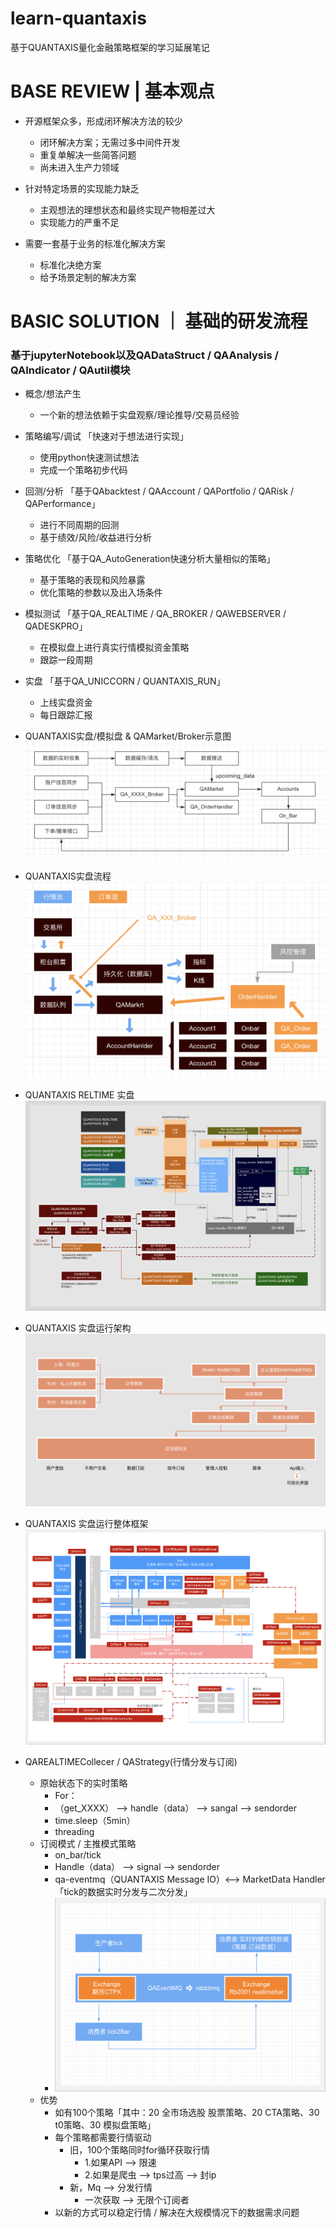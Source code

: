 # learn-quantaxis

基于QUANTAXIS量化金融策略框架的学习延展笔记


# BASE REVIEW | 基本观点

- 开源框架众多，形成闭环解决方法的较少
    - 闭环解决方案；无需过多中间件开发
    - 重复单解决一些简答问题
    - 尚未进入生产力领域
    
- 针对特定场景的实现能力缺乏
    - 主观想法的理想状态和最终实现产物相差过大
    - 实现能力的严重不足
    
- 需要一套基于业务的标准化解决方案
    - 标准化决绝方案
    - 给予场景定制的解决方案


# BASIC SOLUTION ｜ 基础的研发流程
### 基于jupyterNotebook以及QADataStruct / QAAnalysis / QAIndicator / QAutil模块

- 概念/想法产生
    - 一个新的想法依赖于实盘观察/理论推导/交易员经验
    
- 策略编写/调试 「快速对于想法进行实现」
    - 使用python快速测试想法
    - 完成一个策略初步代码
 
- 回测/分析 「基于QAbacktest / QAAccount / QAPortfolio / QARisk / QAPerformance」
    - 进行不同周期的回测 
    - 基于绩效/风险/收益进行分析
    
- 策略优化 「基于QA_AutoGeneration快速分析大量相似的策略」
    - 基于策略的表现和风险暴露
    - 优化策略的参数以及出入场条件
    
- 模拟测试 「基于QA_REALTIME / QA_BROKER / QAWEBSERVER / QADESKPRO」
    - 在模拟盘上进行真实行情模拟资金策略
    - 跟踪一段周期
    
- 实盘 「基于QA_UNICCORN / QUANTAXIS_RUN」
    - 上线实盘资金
    - 每日跟踪汇报
    
    
- QUANTAXIS实盘/模拟盘 & QAMarket/Broker示意图
![image](https://github.com/rayhlw/learn-quantaxis/blob/master/image/QAMarket:Broker示意图.png)

- QUANTAXIS实盘流程
![image](https://github.com/rayhlw/learn-quantaxis/blob/master/image/QUANTAXIS实盘流程.png)

- QUANTAXIS RELTIME 实盘
![image](https://github.com/rayhlw/learn-quantaxis/blob/master/image/QUANTAXIS%20RELTIME%20实盘.png)

- QUANTAXIS 实盘运行架构
![image](https://github.com/rayhlw/learn-quantaxis/blob/master/image/QUANTAXIS%20实盘运行架构.png)

- QUANTAXIS 实盘运行整体框架
![image](https://github.com/rayhlw/learn-quantaxis/blob/master/image/QUANTAXIS%20结构框架.png)

- QAREALTIMECollecer / QAStrategy(行情分发与订阅)
    - 原始状态下的实时策略
        - For：
        - （get_XXXX） --> handle（data） --> sangal --> sendorder
        - time.sleep（5min）
        - threading
    - 订阅模式 / 主推模式策略
        - on_bar/tick
        - Handle（data） --> signal --> sendorder
        - qa-eventmq（QUANTAXIS Message IO）<--> MarketData Handler「tick的数据实时分发与二次分发」
        - ![image](https://github.com/rayhlw/learn-quantaxis/blob/master/image/QAREALTIMECollecer:QAStrategy流程.png)
    - 优势
        - 如有100个策略「其中：20 全市场选股 股票策略、20 CTA策略、30 t0策略、30 模拟盘策略」
        - 每个策略都需要行情驱动
            - 旧，100个策略同时for循环获取行情
                - 1.如果API --> 限速
                - 2.如果是爬虫 --> tps过高 --> 封ip
            - 新，Mq --> 分发行情
                - 一次获取 --> 无限个订阅者
        - 以新的方式可以稳定行情 / 解决在大规模情况下的数据需求问题



















